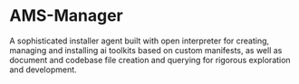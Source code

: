 # AMS-Manager
A sophisticated installer agent built with open interpreter for creating, managing and installing ai toolkits based on custom manifests, as well as document and codebase file creation and querying for rigorous exploration and development. 
